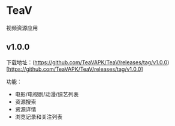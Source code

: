 # TeaV
视频资源应用

## v1.0.0

下载地址：(https://github.com/TeaVAPK/TeaV/releases/tag/v1.0.0)[https://github.com/TeaVAPK/TeaV/releases/tag/v1.0.0]

功能：
* 电影/电视剧/动漫/综艺列表
* 资源搜索
* 资源详情
* 浏览记录和关注列表
